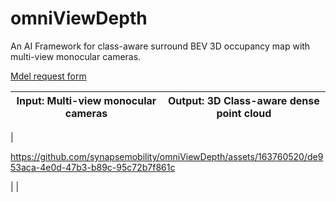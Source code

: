 # omniViewDepth
An AI Framework for class-aware surround BEV 3D occupancy map with multi-view monocular cameras.

[Mdel request form](https://forms.gle/2JLW8mkCmrBkLmZw8)

|            Input: Multi-view monocular cameras         |            Output: 3D Class-aware dense point cloud           |
|:--------------------------------------:|:--------------------------------------:|
| 

https://github.com/synapsemobility/omniViewDepth/assets/163760520/de953aca-4e0d-47b3-b89c-95c72b7f861c

 |  |
